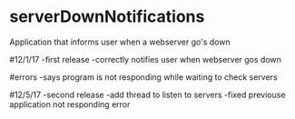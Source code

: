 # serverDownNotifications
Application that informs user when a webserver go's down

#12/1/17
  -first release
  -correctly notifies user when webserver gos down
 
 #errors
  -says program is not responding while waiting to check servers

#12/5/17
  -second release
  -add thread to listen to servers
  -fixed previouse application not responding error
  
    
